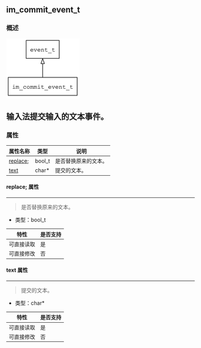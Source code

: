 ## im\_commit\_event\_t
### 概述
![image](images/im_commit_event_t_0.png)

输入法提交输入的文本事件。
----------------------------------
### 属性
<p id="im_commit_event_t_properties">

| 属性名称 | 类型 | 说明 | 
| -------- | ----- | ------------ | 
| <a href="#im_commit_event_t_replace;">replace;</a> | bool\_t | 是否替换原来的文本。 |
| <a href="#im_commit_event_t_text">text</a> | char* | 提交的文本。 |
#### replace; 属性
-----------------------
> <p id="im_commit_event_t_replace;">是否替换原来的文本。

* 类型：bool\_t

| 特性 | 是否支持 |
| -------- | ----- |
| 可直接读取 | 是 |
| 可直接修改 | 否 |
#### text 属性
-----------------------
> <p id="im_commit_event_t_text">提交的文本。

* 类型：char*

| 特性 | 是否支持 |
| -------- | ----- |
| 可直接读取 | 是 |
| 可直接修改 | 否 |
